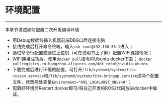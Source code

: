 # 环境配置
---
本章节讲述如何配置二次开发编译环境

- 用Debug数据线插入机器前端DBG口后连接电脑
- 接线完成后打开命令终端，输入`ssh root@192.168.55.1`进入；
- 通过命令行配置或通过上位机（可在说明书上了解）配置WIFI连接情况；
- WIFI连接成功后，使用`docker pull`指令将Ubuntu docker下载；
`docker pullregistry.cn-hangzhou.aliyuncs.com/ddt_robot/nvidia-ubuntu`
- 下载完成后进行环境的配置，可打开`/lib/systemd/system/tita-vision.service`和`/lib/systemd/system/tita-bringup.service`这两个配置文件，修改两处变量`Environment="ROS_LOCALHOST_ONLY=0"`；
- 配置好环境后Restart docker即可/将自己开发的ROS2代码放进docker中编译。
